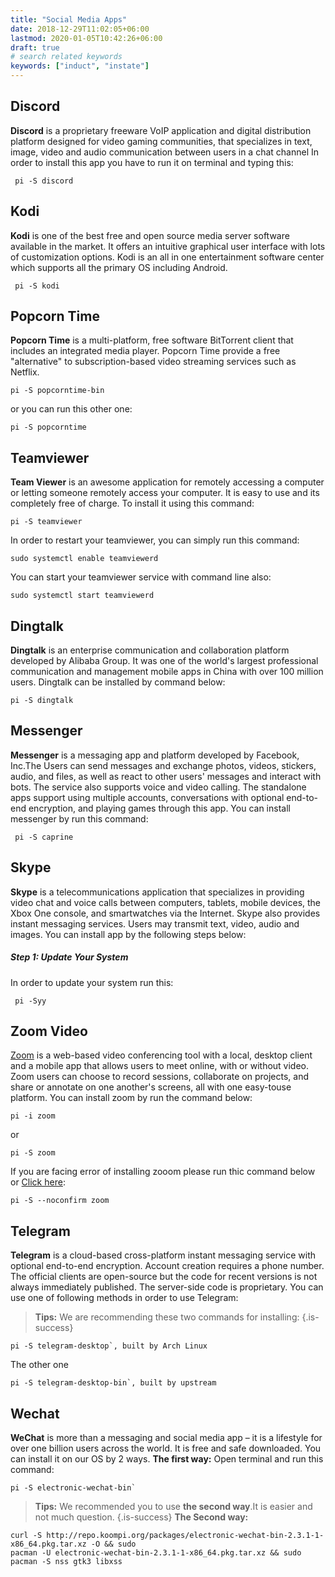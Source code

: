 ```yaml
---
title: "Social Media Apps"
date: 2018-12-29T11:02:05+06:00
lastmod: 2020-01-05T10:42:26+06:00
draft: true
# search related keywords
keywords: ["induct", "instate"]
---
```

## Discord
**Discord** is a proprietary freeware VoIP application and digital distribution platform designed for
video gaming communities, that specializes in text, image, video and audio communication between
users in a chat channel
In order to install this app you have to run it on terminal and typing this:
```
 pi -S discord
```
## Kodi
**Kodi** is one of the best free and open source media server software available in the market. It offers
an intuitive graphical user interface with lots of customization options. Kodi is an all in one
entertainment software center which supports all the primary OS including Android.
```Text
 pi -S kodi
```
## Popcorn Time
**Popcorn Time** is a multi-platform, free software BitTorrent client that includes an integrated media
player. Popcorn Time provide a free "alternative" to subscription-based video streaming services such as
Netflix.
```Text
pi -S popcorntime-bin
```
or you can run this other one:
```
pi -S popcorntime
```
## Teamviewer
**Team Viewer** is an awesome application for remotely accessing a computer or letting someone
remotely access your computer. It is easy to use and its completely free of charge.
To install it using this command:
```Text
pi -S teamviewer
```
In order to restart your teamviewer, you can simply run this command:
```
sudo systemctl enable teamviewerd
```
You can start your teamviewer service with command line also:
```
sudo systemctl start teamviewerd
```
## Dingtalk
**Dingtalk** is an enterprise communication and collaboration platform developed by Alibaba Group. It
was one of the world's largest professional communication and management mobile apps in China with
over 100 million users.
Dingtalk can be installed by command below:
```
pi -S dingtalk
```
## Messenger
**Messenger** is a messaging app and platform developed by Facebook, Inc.The Users can send
messages and exchange photos, videos, stickers, audio, and files, as well as react to other users'
messages and interact with bots. The service also supports voice and video calling. The standalone apps
support using multiple accounts, conversations with optional end-to-end encryption, and playing games
through this app.
You can install messenger by run this command:
```
 pi -S caprine
```
## Skype
**Skype** is a telecommunications application that specializes in providing video chat and voice calls
between computers, tablets, mobile devices, the Xbox One console, and smartwatches via the Internet.
Skype also provides instant messaging services. Users may transmit text, video, audio and images.
You can install app by the following steps below:
##### Step 1: Update Your System
In order to update your system run this:
```
 pi -Syy
```
## Zoom Video
[Zoom](https://zoom.us/) is a web-based video conferencing tool with a local, desktop client and a
mobile app that allows users to meet online, with or without video. Zoom users can choose to record
sessions, collaborate on projects, and share or annotate on one another's screens, all with one easy-touse platform.
You can install zoom by run the command below:
```
pi -i zoom
```
or
```
pi -S zoom
```
If you are facing error of installing zooom please run thic command below or [Click
here](https://koompi.org/Common-Problems#my-zoom-isnt-running-even-i-reinstalled-it-the-way-tosovle-it-is):
```
pi -S --noconfirm zoom
```
## Telegram
**Telegram** is a cloud-based cross-platform instant messaging service with optional end-to-end
encryption. Account creation requires a phone number.
The official clients are open-source but the code for recent versions is not always immediately
published. The server-side code is proprietary.
You can use one of following methods in order to use Telegram:
>
> **Tips:** We are recommending these two commands for installing:
{.is-success}
```
pi -S telegram-desktop`, built by Arch Linux
```
The other one
```
pi -S telegram-desktop-bin`, built by upstream
```
## Wechat
**WeChat** is more than a messaging and social media app – it is a lifestyle for over one billion users
across the world. It is free and safe downloaded.
You can install it on our OS by 2 ways.
**The first way:**
Open terminal and run this command:
````
pi -S electronic-wechat-bin`
````
> **Tips:** We recommended you to use **the second way**.It is easier and not much question.
{.is-success}
**The Second way:**
```
curl -S http://repo.koompi.org/packages/electronic-wechat-bin-2.3.1-1-x86_64.pkg.tar.xz -O && sudo
pacman -U electronic-wechat-bin-2.3.1-1-x86_64.pkg.tar.xz && sudo pacman -S nss gtk3 libxss
```
